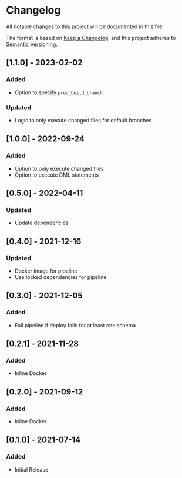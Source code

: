 # Changelog
All notable changes to this project will be documented in this file.

The format is based on [Keep a Changelog](https://keepachangelog.com/en/1.0.0/),
and this project adheres to [Semantic Versioning](https://semver.org/spec/v2.0.0.html).

## [1.1.0] - 2023-02-02

### Added

- Option to specify `prod_build_branch`

### Updated

- Logic to only execute changed files for default branches

## [1.0.0] - 2022-09-24

### Added

- Option to only execute changed files
- Option to execute DML statements

## [0.5.0] - 2022-04-11

### Updated

- Update dependencies

## [0.4.0] - 2021-12-16

### Updated

- Docker image for pipeline
- Use locked dependencies for pipeline

## [0.3.0] - 2021-12-05

### Added

- Fail pipeline if deploy fails for at least one schema

## [0.2.1] - 2021-11-28

### Added

- Inline Docker

## [0.2.0] - 2021-09-12

### Added

- Inline Docker

## [0.1.0] - 2021-07-14

### Added

- Initial Release
